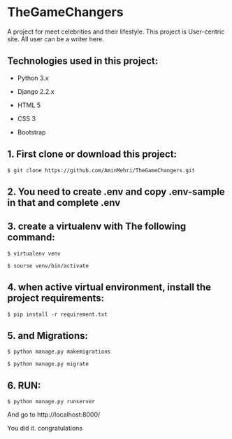 # TheGameChangers

A project for meet celebrities and their lifestyle. This project is User-centric site. All user can be a writer here.

## Technologies used in this project:

- Python 3.x

- Django 2.2.x

- HTML 5

- CSS 3

- Bootstrap



## 1. First clone or download this project:
```
$ git clone https://github.com/AminMehri/TheGameChangers.git
```

## 2. You need to create .env and copy .env-sample in that and complete .env


## 3. create a virtualenv with The following command:
```
$ virtualenv venv 

$ sourse venv/bin/activate
```

## 4. when active virtual environment, install the project requirements:
```
$ pip install -r requirement.txt
```

## 5. and Migrations:
```
$ python manage.py makemigrations

$ python manage.py migrate
```

## 6. RUN:
```
$ python manage.py runserver
```

And go to http://localhost:8000/


You did it. congratulations
